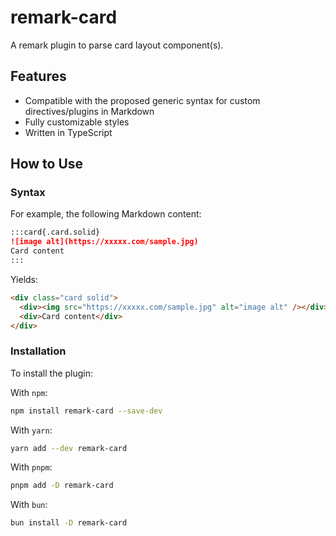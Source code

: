 # remark-card

A remark plugin to parse card layout component(s).

## Features

- Compatible with the proposed generic syntax for custom directives/plugins in Markdown
- Fully customizable styles
- Written in TypeScript

## How to Use

### Syntax

For example, the following Markdown content:

```markdown
:::card{.card.solid}
![image alt](https://xxxxx.com/sample.jpg)
Card content
:::
```

Yields:

```html
<div class="card solid">
  <div><img src="https://xxxxx.com/sample.jpg" alt="image alt" /></div>
  <div>Card content</div>
</div>
```

### Installation

To install the plugin:

With `npm`:

```bash
npm install remark-card --save-dev
```

With `yarn`:

```bash
yarn add --dev remark-card
```

With `pnpm`:

```bash
pnpm add -D remark-card
```

With `bun`:

```bash
bun install -D remark-card
```

###
